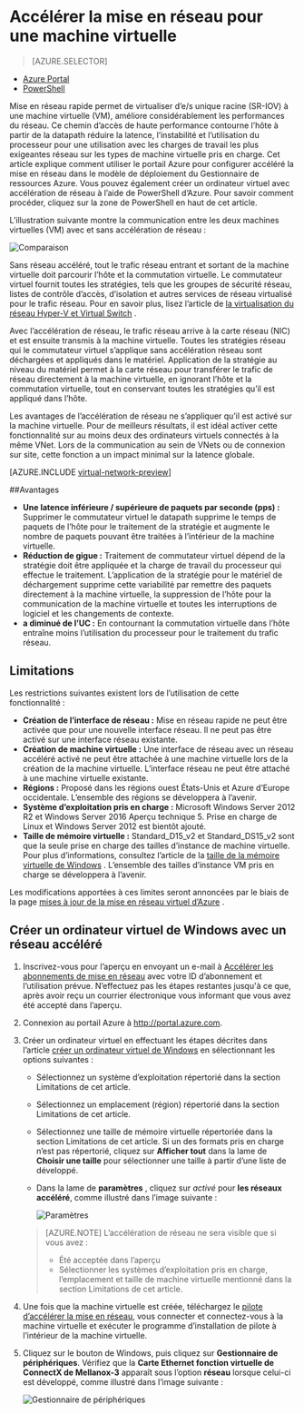 <properties 
   pageTitle="Accélérer la mise en réseau pour un ordinateur virtuel - portail | Microsoft Azure"
   description="Découvrez comment configurer accéléré la mise en réseau pour un ordinateur virtuel Azure via le portail d’Azure."
   services="virtual-network"
   documentationCenter="na"
   authors="jimdial"
   manager="carmonm"
   editor=""
   tags="azure-resource-manager"
/>
<tags 
   ms.service="virtual-network"
   ms.devlang="na"
   ms.topic="article"
   ms.tgt_pltfrm="na"
   ms.workload="infrastructure-services"
   ms.date="09/26/2016"
   ms.author="jdial" />

# <a name="accelerated-networking-for-a-virtual-machine"></a>Accélérer la mise en réseau pour une machine virtuelle

> [AZURE.SELECTOR]
- [Azure Portal](virtual-network-accelerated-networking-portal.md)
- [PowerShell](virtual-network-accelerated-networking-powershell.md)

Mise en réseau rapide permet de virtualiser d’e/s unique racine (SR-IOV) à une machine virtuelle (VM), améliore considérablement les performances du réseau. Ce chemin d’accès de haute performance contourne l’hôte à partir de la datapath réduire la latence, l’instabilité et l’utilisation du processeur pour une utilisation avec les charges de travail les plus exigeantes réseau sur les types de machine virtuelle pris en charge. Cet article explique comment utiliser le portail Azure pour configurer accéléré la mise en réseau dans le modèle de déploiement du Gestionnaire de ressources Azure. Vous pouvez également créer un ordinateur virtuel avec accélération de réseau à l’aide de PowerShell d’Azure. Pour savoir comment procéder, cliquez sur la zone de PowerShell en haut de cet article.

L’illustration suivante montre la communication entre les deux machines virtuelles (VM) avec et sans accélération de réseau :

![Comparaison](./media/virtual-network-accelerated-networking-portal/image1.png)

Sans réseau accéléré, tout le trafic réseau entrant et sortant de la machine virtuelle doit parcourir l’hôte et la commutation virtuelle. Le commutateur virtuel fournit toutes les stratégies, tels que les groupes de sécurité réseau, listes de contrôle d’accès, d’isolation et autres services de réseau virtualisé pour le trafic réseau. Pour en savoir plus, lisez l’article de [la virtualisation du réseau Hyper-V et Virtual Switch](https://technet.microsoft.com/library/jj945275.aspx) .

Avec l’accélération de réseau, le trafic réseau arrive à la carte réseau (NIC) et est ensuite transmis à la machine virtuelle. Toutes les stratégies réseau qui le commutateur virtuel s’applique sans accélération réseau sont déchargées et appliqués dans le matériel. Application de la stratégie au niveau du matériel permet à la carte réseau pour transférer le trafic de réseau directement à la machine virtuelle, en ignorant l’hôte et la commutation virtuelle, tout en conservant toutes les stratégies qu’il est appliqué dans l’hôte.

Les avantages de l’accélération de réseau ne s’appliquer qu’il est activé sur la machine virtuelle. Pour de meilleurs résultats, il est idéal activer cette fonctionnalité sur au moins deux des ordinateurs virtuels connectés à la même VNet. Lors de la communication au sein de VNets ou de connexion sur site, cette fonction a un impact minimal sur la latence globale.

[AZURE.INCLUDE [virtual-network-preview](../../includes/virtual-network-preview.md)]

##<a name="benefits"></a>Avantages

- **Une latence inférieure / supérieure de paquets par seconde (pps) :** Supprimer le commutateur virtuel le datapath supprime le temps de paquets de l’hôte pour le traitement de la stratégie et augmente le nombre de paquets pouvant être traitées à l’intérieur de la machine virtuelle.
- **Réduction de gigue :** Traitement de commutateur virtuel dépend de la stratégie doit être appliquée et la charge de travail du processeur qui effectue le traitement. L’application de la stratégie pour le matériel de déchargement supprime cette variabilité par remettre des paquets directement à la machine virtuelle, la suppression de l’hôte pour la communication de la machine virtuelle et toutes les interruptions de logiciel et les changements de contexte.
- **a diminué de l’UC :** En contournant la commutation virtuelle dans l’hôte entraîne moins l’utilisation du processeur pour le traitement du trafic réseau.

## <a name="limitations"></a>Limitations

Les restrictions suivantes existent lors de l’utilisation de cette fonctionnalité :
 
- **Création de l’interface de réseau :** Mise en réseau rapide ne peut être activée que pour une nouvelle interface réseau.  Il ne peut pas être activé sur une interface réseau existante.
- **Création de machine virtuelle :** Une interface de réseau avec un réseau accéléré activé ne peut être attachée à une machine virtuelle lors de la création de la machine virtuelle. L’interface réseau ne peut être attaché à une machine virtuelle existante.
- **Régions :** Proposé dans les régions ouest États-Unis et Azure d’Europe occidentale. L’ensemble des régions se développera à l’avenir.
- **Système d’exploitation pris en charge :** Microsoft Windows Server 2012 R2 et Windows Server 2016 Aperçu technique 5. Prise en charge de Linux et Windows Server 2012 est bientôt ajouté.
- **Taille de mémoire virtuelle :** Standard_D15_v2 et Standard_DS15_v2 sont que la seule prise en charge des tailles d’instance de machine virtuelle. Pour plus d’informations, consultez l’article de la [taille de la mémoire virtuelle de Windows](../virtual-machines/virtual-machines-windows-sizes.md) . L’ensemble des tailles d’instance VM pris en charge se développera à l’avenir.

Les modifications apportées à ces limites seront annoncées par le biais de la page [mises à jour de la mise en réseau virtuel d’Azure](https://azure.microsoft.com/updates/accelerated-networking-in-preview) .

## <a name="create-a-windows-vm-with-accelerated-networking"></a>Créer un ordinateur virtuel de Windows avec un réseau accéléré

1. Inscrivez-vous pour l’aperçu en envoyant un e-mail à [Accélérer les abonnements de mise en réseau](mailto:axnpreview@microsoft.com?subject=Request%20to%20enable%20subscription%20%3csubscription%20id%3e) avec votre ID d’abonnement et l’utilisation prévue. N’effectuez pas les étapes restantes jusqu'à ce que, après avoir reçu un courrier électronique vous informant que vous avez été accepté dans l’aperçu.
2. Connexion au portail Azure à http://portal.azure.com.
3. Créer un ordinateur virtuel en effectuant les étapes décrites dans l’article [créer un ordinateur virtuel de Windows](../virtual-machines/virtual-machines-windows-hero-tutorial.md) en sélectionnant les options suivantes :
    - Sélectionnez un système d’exploitation répertorié dans la section Limitations de cet article.
    - Sélectionnez un emplacement (région) répertorié dans la section Limitations de cet article.
    - Sélectionnez une taille de mémoire virtuelle répertoriée dans la section Limitations de cet article. Si un des formats pris en charge n’est pas répertorié, cliquez sur **Afficher tout** dans la lame de **Choisir une taille** pour sélectionner une taille à partir d’une liste de développé.
    - Dans la lame de **paramètres** , cliquez sur *activé* pour **les réseaux accéléré**, comme illustré dans l’image suivante :

        ![Paramètres](./media/virtual-network-accelerated-networking-portal/image3.png)

    >[AZURE.NOTE] L’accélération de réseau ne sera visible que si vous avez :
    >
    >- Été acceptée dans l’aperçu
    >- Sélectionner les systèmes d’exploitation pris en charge, l’emplacement et taille de machine virtuelle mentionné dans la section Limitations de cet article.

5. Une fois que la machine virtuelle est créée, téléchargez le [pilote d’accélérer la mise en réseau](https://gallery.technet.microsoft.com/Azure-Accelerated-471b5d84), vous connecter et connectez-vous à la machine virtuelle et exécuter le programme d’installation de pilote à l’intérieur de la machine virtuelle.
6. Cliquez sur le bouton de Windows, puis cliquez sur **Gestionnaire de périphériques**. Vérifiez que la **Carte Ethernet fonction virtuelle de ConnectX de Mellanox-3** apparaît sous l’option **réseau** lorsque celui-ci est développé, comme illustré dans l’image suivante :

    ![Gestionnaire de périphériques](./media/virtual-network-accelerated-networking-portal/image2.png)